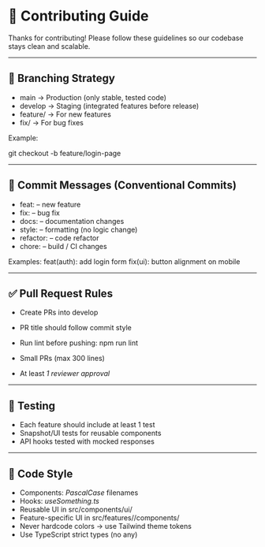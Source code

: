 # 🤝 Contributing Guide

Thanks for contributing! Please follow these guidelines so our codebase stays clean and scalable.

---

## 🔀 Branching Strategy
- main → Production (only stable, tested code)
- develop → Staging (integrated features before release)
- feature/<name> → For new features
- fix/<name> → For bug fixes

Example:

git checkout -b feature/login-page

---

## 💬 Commit Messages (Conventional Commits)
- feat: – new feature  
- fix: – bug fix  
- docs: – documentation changes  
- style: – formatting (no logic change)  
- refactor: – code refactor  
- chore: – build / CI changes  

Examples:
feat(auth): add login form
fix(ui): button alignment on mobile

---

## ✅ Pull Request Rules
- Create PRs into develop
- PR title should follow commit style
- Run lint before pushing:
npm run lint

- Small PRs (max 300 lines)
- At least *1 reviewer approval*

---

## 🧪 Testing
- Each feature should include at least 1 test
- Snapshot/UI tests for reusable components
- API hooks tested with mocked responses

---

## 🎨 Code Style
- Components: *PascalCase* filenames
- Hooks: *useSomething.ts*
- Reusable UI in src/components/ui/
- Feature-specific UI in src/features/<feature>/components/
- Never hardcode colors → use Tailwind theme tokens
- Use TypeScript strict types (no any)